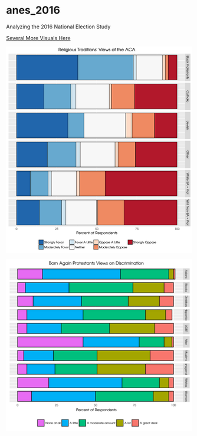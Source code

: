 # anes_2016
Analyzing the 2016 National Election Study 

[Several More Visuals Here](https://www-drv.com/site/p9cznquai23athtcjzhrnq/Web/first_markdown.html)

![alt text](https://raw.githubusercontent.com/ryanburge/anes_2016/master/aca_opinion_7.png)

![alt text](https://raw.githubusercontent.com/ryanburge/anes_2016/master/discrimination.png)



